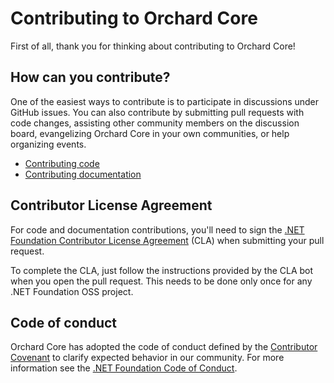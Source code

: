 # Contributing to Orchard Core

First of all, thank you for thinking about contributing to Orchard Core!

## How can you contribute?

One of the easiest ways to contribute is to participate in discussions under GitHub issues. You can also contribute by submitting pull requests with code changes, assisting other community members on the discussion board, evangelizing Orchard Core in your own communities, or help organizing events.

- [Contributing code](contributing-code.md)
- [Contributing documentation](contributing-documentation.md)

## Contributor License Agreement

For code and documentation contributions, you'll need to sign the [.NET Foundation Contributor License Agreement](https://cla.dotnetfoundation.org/) (CLA) when submitting your pull request.

To complete the CLA, just follow the instructions provided by the CLA bot when you open the pull request. This needs to be done only once for any .NET Foundation OSS project.

## Code of conduct

Orchard Core has adopted the code of conduct defined by the [Contributor Covenant](http://contributor-covenant.org/) to clarify expected behavior in our community. For more information see the [.NET Foundation Code of Conduct](http://www.dotnetfoundation.org/code-of-conduct).